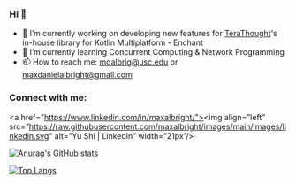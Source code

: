 ### Hi 👋

- 🔭 I’m currently working on developing new features for [TeraThought](https://github.com/TeraThought)'s in-house library for Kotlin Multiplatform - Enchant 
- 🌱 I’m currently learning Concurrent Computing & Network Programming
- 📫 How to reach me: mdalbrig@usc.edu or maxdanielalbright@gmail.com

### Connect with me:
<a href=”https://www.linkedin.com/in/maxalbright/"><img align=”left” src=”https://raw.githubusercontent.com/maxalbright/images/main/images/linkedin.svg" alt=”Yu Shi | LinkedIn” width=”21px”/></a>

[![Anurag's GitHub stats](https://github-readme-stats.vercel.app/api?username=maxalbright&hide=issues&count_private=true&show_icons=true&theme=github_dark&hide_border=true)](https://github.com/anuraghazra/github-readme-stats)
  

[![Top Langs](https://github-readme-stats.vercel.app/api/top-langs/?username=maxalbright&theme=github_dark&hide_border=true&hide=C,javascript,Makefile,CSS)](https://github.com/anuraghazra/github-readme-stats)



  





